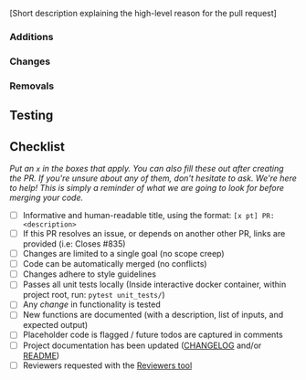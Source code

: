 [Short description explaining the high-level reason for the pull request]

### Additions

### Changes

### Removals

## Testing


## Checklist

_Put an `x` in the boxes that apply. You can also fill these out after creating the PR. If you're unsure about any of them, don't hesitate to ask. We're here to help! This is simply a reminder of what we are going to look for before merging your code._

- [ ] Informative and human-readable title, using the format: `[x pt] PR: <description>`
- [ ] If this PR resolves an issue, or depends on another other PR, links are provided (i.e: Closes #835)
- [ ] Changes are limited to a single goal (no scope creep)
- [ ] Code can be automatically merged (no conflicts)
- [ ] Changes adhere to style guidelines
- [ ] Passes all unit tests locally (Inside interactive docker container, within project root, run: `pytest unit_tests/`)
- [ ] Any _change_ in functionality is tested
- [ ] New functions are documented (with a description, list of inputs, and expected output)
- [ ] Placeholder code is flagged / future todos are captured in comments
- [ ] Project documentation has been updated ([CHANGELOG](/docs/CHANGELOG.md) and/or [README](/README.md))
- [ ] Reviewers requested with the [Reviewers tool](https://help.github.com/articles/requesting-a-pull-request-review/)
